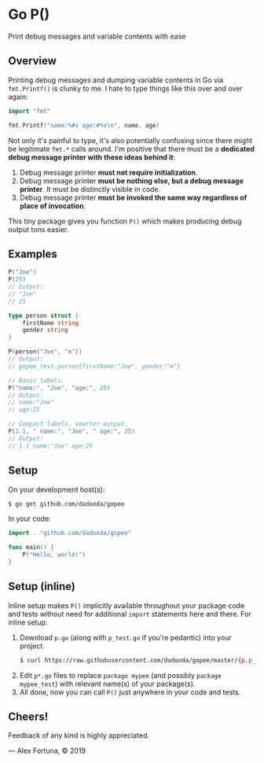 
Go P()
======

Print debug messages and variable contents with ease

## Overview

Printing debug messages and dumping variable contents in Go via `fmt.Printf()` is clunky to me.  I hate to type things like this over and over again:

```go
import "fmt"

fmt.Printf("name:%#v age:#%v\n", name, age)
```

Not only it's painful to type, it's also potentially confusing since there might be legitimate `fmt.*` calls around. I'm positive that there must be a **dedicated debug message printer with these ideas behind it**:

1. Debug message printer **must not require initialization**.
2. Debug message printer **must be nothing else, but a debug message printer**. It must be distinctly visible in code.
3. Debug message printer **must be invoked the same way regardless of place of invocation**.

This tiny package gives you function `P()` which makes producing debug output tons easier.

## Examples

```go
P("Joe")
P(25)
// Output:
// "Joe"
// 25

type person struct {
    firstName string
    gender string
}

P(person{"Joe", "m"})
// Output:
// gopee_test.person{firstName:"Joe", gender:"m"}

// Basic labels.
P("name:", "Joe", "age:", 25)
// Output:
// name:"Joe"
// age:25

// Compact labels, smarter output.
P(1.1, " name:", "Joe", " age:", 25)
// Output:
// 1.1 name:"Joe" age:25
```

## Setup

On your development host(s):

```sh
$ go get github.com/dadooda/gopee
```

In your code:

```go
import . "github.com/dadooda/gopee"

func main() {
    P("Hello, world!")
}
```

## Setup (inline)

Inline setup makes `P()` implicitly available throughout your package code and tests without need for additional `import` statements here and there. For inline setup:

1. Download `p.go` (along with `p_test.go` if you're pedantic) into your project.
    ```sh
    $ curl https://raw.githubusercontent.com/dadooda/gopee/master/{p,p_test}.go -OO
    ```
2. Edit `p*.go` files to replace `package mypee` (and possibly `package mypee_test`) with relevant name(s) of your package(s).
3. All done, now you can call `P()` just anywhere in your code and tests.

## Cheers!

Feedback of any kind is highly appreciated.

&mdash; Alex Fortuna, &copy; 2019
